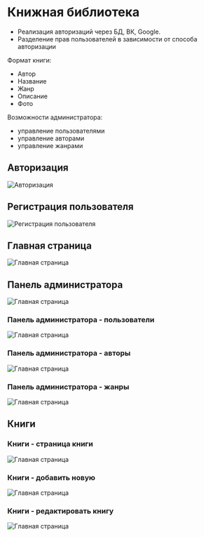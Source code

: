 # Книжная библиотека

+ Реализация авторизаций через БД, ВК, Google.
+ Разделение прав пользователей в зависимости от способа авторизации
  
Формат книги:
+ Автор
+ Название
+ Жанр
+ Описание
+ Фото

Возможности администратора:
+ управление пользователями
+ управление авторами
+ управление жанрами

## Авторизация

![Авторизация](/storage/readme/user/login.png)

## Регистрация пользователя

![Регистрация пользователя](/storage/readme/user/register.png)

## Главная страница

![Главная страница](/storage/readme/book/all.png)

## Панель администратора
![Главная страница](/storage/readme/admin/panel.png)

### Панель администратора - пользователи
![Главная страница](/storage/readme/user/all.png)

### Панель администратора - авторы
![Главная страница](/storage/readme/admin/authors.png)

### Панель администратора - жанры
![Главная страница](/storage/readme/admin/genres.png)

## Книги

### Книги - страница книги
![Главная страница](/storage/readme/book/show.png)

### Книги - добавить новую
![Главная страница](/storage/readme/book/new.png)

### Книги - редактировать книгу
![Главная страница](/storage/readme/book/edit.png)
